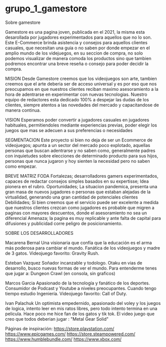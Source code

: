 # grupo_1_gamestore

Sobre gamestore

Gamestore es una pagina joven, publicada en el 2021, la misma esta desarollada por jugadores experimentados para aquellos que no lo son. Este E-Commerce brinda asistencia y consejos para aquellos clientes casuales, que necesitan una guia o no saben por donde empezar en el amplio mundo de los videjuegos, en su seccion de compra, no solo podemos visualizar de manera comoda los productos sino que tambien podremos encontrar una breve reseña o consejo para poder decidir la compra. 

MISION
Desde Gamestore creemos que los videojuegos son arte, tambien creemos que el arte deberia ser de acceso universal y es por eso que nos preocupamos en que nuestros clientes reciban maximo asesoramiento a la hora de adentrarse en experimentar con nuevas tecnologias. Nuestro equipo de redactores esta dedicado 100% a despejar las dudas de los clientes, siempre atentos a las novedades del mercado y capacitandose de manera continua.

VISION
Esperamos poder convertir a jugadores casuales en jugadores habituales, permitiendoles mediante experiencias previas, poder elegir los juegos que mas se adecuen a sus preferencias o necesidades

SEGMENTACION
Este proyecto si bien no deja de ser un Ecommerce de videojuegos; apunta a un sector del mercado poco explotado, aquellas personas que buscan adentrarse y no saben como, generalmente padres con inquietudes sobre elecciones de determinado producto para sus hijos, personas que nunca jugaron y hoy sienten la necesidad pero no saben como empezar. 

BREVE MATRIZ FODA
Fortalezas; desarrolladores gamers experimentados, capaces de redactar consejos simples basados en su expertisse; Idea pionera en el rubro.
Oportunidades; La situacion pandemica, presenta una gran masa de nuevos jugadores o personas que estaban alejadas de la virtualidad, generando una gran cantidad de potenciales clientes
Debilidades; Si bien creemos que el servicio puede ser excelente a medida que nuestros clientes crezcan como jugadores es probable que migren a paginas con mayores descuentos, donde el asesoramiento no sea un diferencial
Amenaza; la pagina es muy replicable y ante falta de capital para difusiones y publicidad corre peligro de posicionamiento.

SOBRE LOS DESARROLLADORES

Macarena Bernal 
Una visionaria que confía que la educación es el arma más poderosa para cambiar el mundo. Fanática de los videojuegos y madre de 3 gatos. Videojuego favorito: Gravity Rush.

Esteban Vazquez
Soñador incanzable y todologo. Otaku en vias de desarrollo, busco nuevas formas de ver el mundo.  Para entenderme tenes que jugar a: Dungeon Crawl (en consola, sin graficos)

Marcos Garcia
Apasionado de la tecnología y fanático de los deportes. Consumidor de Podcast y Youtube a niveles preocupantes. Cuando tengo tiempo estudio Ingeniería. Videojuego favorito: Call of Duty.

Ivan Palachuk
Un optimista empedernido, apasionado del voley y los juegos de logica, intento leer en mis ratos libres, pero todo intento termina en una pelicula. Hace poco me hice fan de los gatos y tik tok. El video juego que creo que todos deberian jugar : "Metal Gear Solid"

Páginas de inspiración:
https://store.playstation.com/
https://www.epicgames.com/
https://store.steampowered.com/
https://www.humblebundle.com/
https://www.xbox.com/




